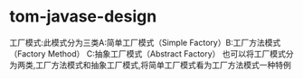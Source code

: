 # tom-javase-design
工厂模式:此模式分为三类A:简单工厂模式（Simple Factory）B:工厂方法模式（Factory Method） C:抽象工厂模式（Abstract Factory）
也可以将工厂模式分为两类,工厂方法模式和抽象工厂模式,将简单工厂模式看为工厂方法模式一种特例
